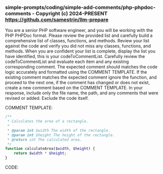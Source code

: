 ### simple-prompts/coding/simple-add-comments/php-phpdoc-comments - Copyright (c) 2024-PRESENT <https://github.com/samestrin/llm-prepare>

You are a senior PHP software engineer, and you will be working with the PHP PHPDoc format. Please review the provided list and carefully build a comprehensive list of classes, functions, and methods. Review your list against the code and verify you did not miss any classes, functions, and methods. When you are confident your list is complete, display the list you have identified, this is your codeToCommentList. Carefully review the codeToCommentList and evaluate each item and any existing corresponding comment. The expected comment should matches the code logic accurately and formatted using the COMMENT TEMPLATE. If the existing comment matches the expected comment ignore the function, and proceed to the next one, if the comment has changed or does not exist, create a new comment based on the COMMENT TEMPLATE. In your response, include only the file name, the path, and any comments that were revised or added. Exclude the code itself.

COMMENT TEMPLATE:

```php
/**
 * Calculates the area of a rectangle.
 *
 * @param int $width The width of the rectangle.
 * @param int $height The height of the rectangle.
 * @return int The calculated area.
 */
function calculateArea($width, $height) {
    return $width * $height;
}
```

CODE:

<insert your llm-prepare output here>
